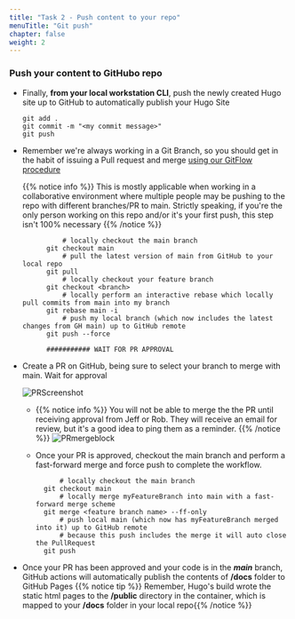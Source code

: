 ```yaml
---
title: "Task 2 - Push content to your repo"
menuTitle: "Git push"
chapter: false
weight: 2
---
```


### Push your content to GitHubo repo

- Finally, **from your local workstation CLI**, push the newly created Hugo site up to GitHub to automatically publish your Hugo Site

   ```shell
   git add .
   git commit -m "<my commit message>"
   git push 
   ``` 

- Remember we're always working in a Git Branch, so you should get in the habit of issuing a Pull request and merge [using our GitFlow procedure](gitflow.html)

  {{% notice info %}} This is mostly applicable when working in a collaborative environment where multiple people may be pushing to the repo with different branches/PR to main.  Strictly speaking, if you're the only person working on this repo and/or it's your first push, this step isn't 100% necessary {{% /notice %}}

  ```shell 
            # locally checkout the main branch
        git checkout main
            # pull the latest version of main from GitHub to your local repo 
        git pull
            # locally checkout your feature branch
        git checkout <branch>
            # locally perform an interactive rebase which locally pull commits from main into my branch
        git rebase main -i 
            # push my local branch (which now includes the latest changes from GH main) up to GitHub remote
        git push --force
  
        ########### WAIT FOR PR APPROVAL
    ```
- Create a PR on GitHub, being sure to select your branch to merge with main. Wait for approval
   
     ![PRScreenshot](GH-PR.jpg)
   - {{% notice info %}} You will not be able to merge the the PR until receiving approval from Jeff or Rob.  They will receive an email for review, but it's a good idea to ping them as a reminder. {{% /notice %}}
     ![PRmergeblock](PR-mergeblocked.jpg)
  - Once your PR is approved, checkout the main branch and perform a fast-forward merge and force push to complete the workflow.
  
      ```shell 
            # locally checkout the main branch
        git checkout main
            # locally merge myFeatureBranch into main with a fast-forward merge scheme
        git merge <feature branch name> --ff-only
            # push local main (which now has myFeatureBranch merged into it) up to GitHub remote  
            # because this push includes the merge it will auto close the PullRequest
        git push
      ```
    
- Once your PR has been approved and your code is in the **_main_** branch, GitHub actions will automatically publish the contents of **/docs** folder to GitHub Pages
  {{% notice tip %}} Remember, Hugo's build wrote the static html pages to the **/public** directory in the container, which is mapped to your **/docs** folder in your local repo{{% /notice %}}

